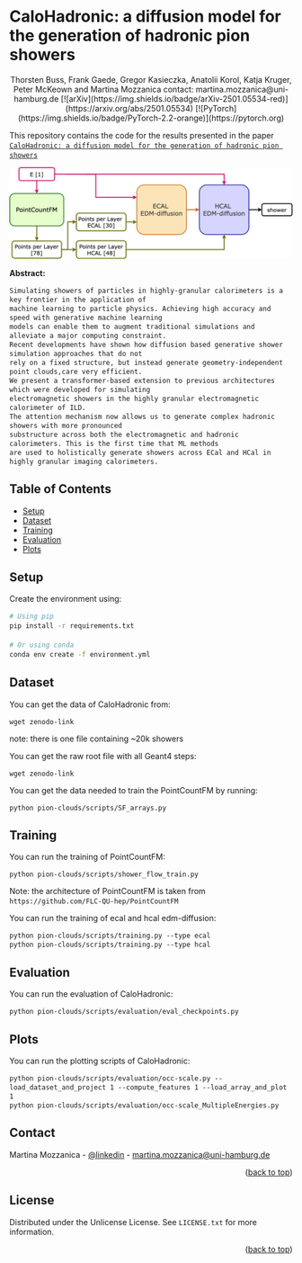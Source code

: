 # CaloHadronic: a diffusion model for the generation of hadronic pion showers

<div style="text-align: center;">
Thorsten Buss, Frank Gaede, Gregor Kasieczka, Anatolii Korol, Katja Kruger, Peter McKeown and Martina Mozzanica 
contact: martina.mozzanica@uni-hamburg.de
[![arXiv](https://img.shields.io/badge/arXiv-2501.05534-red)](https://arxiv.org/abs/2501.05534)
[![PyTorch](https://img.shields.io/badge/PyTorch-2.2-orange)](https://pytorch.org)

</div>

This repository contains the code for the results presented in the paper [`CaloHadronic: a diffusion model for the generation of hadronic pion showers`](link)

<img src=model-1.png width=900 style="border-radius:10px">

**Abstract:**

```
Simulating showers of particles in highly-granular calorimeters is a key frontier in the application of
machine learning to particle physics. Achieving high accuracy and speed with generative machine learning
models can enable them to augment traditional simulations and alleviate a major computing constraint. 
Recent developments have shown how diffusion based generative shower simulation approaches that do not
rely on a fixed structure, but instead generate geometry-independent point clouds,care very efficient.
We present a transformer-based extension to previous architectures which were developed for simulating
electromagnetic showers in the highly granular electromagnetic calorimeter of ILD. 
The attention mechanism now allows us to generate complex hadronic showers with more pronounced
substructure across both the electromagnetic and hadronic calorimeters. This is the first time that ML methods
are used to holistically generate showers across ECal and HCal in highly granular imaging calorimeters.
```

## Table of Contents

- [Setup](#setup)
- [Dataset](#dataset)
- [Training](#training)
- [Evaluation](#evaluation)
- [Plots](#plots)


## Setup

Create the environment using:

```bash
# Using pip
pip install -r requirements.txt

# Or using conda
conda env create -f environment.yml
```

## Dataset 
You can get the data of CaloHadronic from: 
```
wget zenodo-link
```
note: there is one file containing ~20k showers 

You can get the raw root file with all Geant4 steps: 
```
wget zenodo-link
```

You can get the data needed to train the PointCountFM by running:
```
python pion-clouds/scripts/SF_arrays.py
```

## Training
You can run the training of PointCountFM:
```
python pion-clouds/scripts/shower_flow_train.py
```
Note: the architecture of PointCountFM is taken from ```https://github.com/FLC-QU-hep/PointCountFM```

You can run the training of ecal and hcal edm-diffusion:
```
python pion-clouds/scripts/training.py --type ecal 
python pion-clouds/scripts/training.py --type hcal
```

## Evaluation
You can run the evaluation of CaloHadronic: 
```
python pion-clouds/scripts/evaluation/eval_checkpoints.py
```

## Plots
You can run the plotting scripts of CaloHadronic: 
```
python pion-clouds/scripts/evaluation/occ-scale.py --load_dataset_and_project 1 --compute_features 1 --load_array_and_plot 1
python pion-clouds/scripts/evaluation/occ-scale_MultipleEnergies.py
```

## Contact

Martina Mozzanica - [@linkedin](https://www.linkedin.com/in/martina-mozzanica-20017b202/) - martina.mozzanica@uni-hamburg.de

<p align="right">(<a href="#readme-top">back to top</a>)</p>

<!-- LICENSE -->
## License

Distributed under the Unlicense License. See `LICENSE.txt` for more information.

<p align="right">(<a href="#readme-top">back to top</a>)</p>

